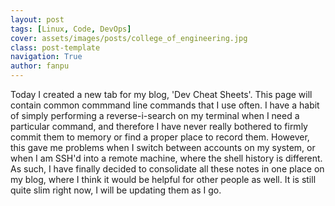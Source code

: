 ```yaml
---
layout: post
tags: [Linux, Code, DevOps]
cover: assets/images/posts/college_of_engineering.jpg
class: post-template
navigation: True
author: fanpu
---
```

Today I created a new tab for my blog, 'Dev Cheat Sheets'. This page will contain common commmand line commands that I use often. I have a habit of simply performing a reverse-i-search on my terminal when I need a particular command, and therefore I have never really bothered to firmly commit them to memory or find a proper place to record them. However, this gave me problems when I switch between accounts on my system, or when I am SSH'd into a remote machine, where the shell history is different. As such, I have finally decided to consolidate all these notes in one place on my blog, where I think it would be helpful for other people as well. It is still quite slim right now, I will be updating them as I go.
